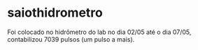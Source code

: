 # saiothidrometro
Foi colocado no hidrômetro do lab no dia 02/05 até o dia 07/05, contabilizou 7039 pulsos (um pulso a mais). 
